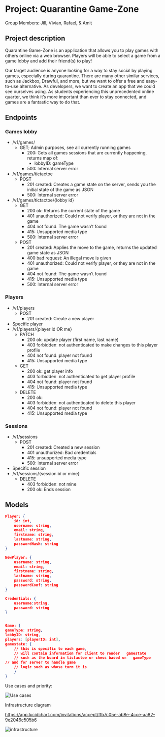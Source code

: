 # Project: Quarantine Game-Zone
Group Members: Jill, Vivian, Rafael, & Amit


## Project description
Quarantine Game-Zone is an application that allows you to play games with others online via a web browser. Players will be able to select a game from a game lobby and add their friend(s) to play!

Our target audience is anyone looking for a way to stay social by playing games, especially during quarantine. There are many other similar services, such as Jackbox, Drawful, and more, but we want to offer a free and easy-to-use alternative. As developers, we want to create an app that we could see ourselves using. As students experiencing this unprecedented online quarter, we think it’s more important than ever to stay connected, and games are a fantastic way to do that.

## Endpoints
### Games lobby
- /v1/games/
    - GET; Admin purposes, see all currently running games
        - 200: Gets all games sessions that are currently happening, returns map of:
            - lobbyID: gameType
        - 500: Internal server error
- /v1/games/tictactoe 
    - POST
        - 201 created: Creates a game state on the server, sends you the initial state of the game as JSON
        - 500: Internal server error
- /v1/games/tictactoe/{lobby id}
    - GET
        - 200 ok: Returns the current state of the game
        - 401 unauthorized: Could not verify player, or they are not in the game
        - 404 not found: The game wasn’t found
        - 415: Unsupported media type
        - 500: Internal server error
    - POST
        - 201 created: Applies the move to the game, returns the updated game state as JSON
        - 400 bad request: An illegal move is given
        - 401 unauthorized: Could not verify player, or they are not in the game 
        - 404 not found: The game wasn’t found
        - 415: Unsupported media type
        - 500: Internal server error
### Players
- /v1/players
    - POST
        - 201 created: Create a new player
- Specific player
- /v1/players/{player id OR me}
    - PATCH
        - 200 ok:  update player (first name, last name)
        - 403 forbidden: not authenticated to make changes to this player profile
        - 404 not found: player not found
        - 415: Unsupported media type
    - GET
        - 200 ok: get player info
        - 403 forbidden: not authenticated to get player profile
        - 404 not found: player not found
        - 415: Unsupported media type
    - DELETE
        - 200 ok:
        - 403 forbidden: not authenticated to delete this player
        - 404 not found: player not found
        - 415: Unsupported media type
### Sessions
- /v1/sessions
    - POST
        - 201 created: Created a new session
        - 401 unauthorized: Bad credentials
        - 415: unsupported media type
        - 500: Internal server error
- Specific session
- /v1/sessions/{session id or mine}
    - DELETE
        - 403 forbidden: not mine
        - 200 ok: Ends session

## Models
```json
Player: {  
	id: int,  
	username: string,  
	email: string,  
	firstname: string,  
	lastname: string,  
	passwordHash: string  
}  

NewPlayer: {  
	username: string,  
	email: string,  
    firstname: string,  
	lastname: string,  
	password: string,  
	passwordConf: string  
}  

Credentials: {  
	username:string,  
	password: string  
}  


Game: {  
gameType: string,  
lobbyID: string,  
players: [playerID: int],  
gamestate: {  
	// this is specific to each game,  
	// will contain information for client to render   gamestate  
	// such as the board in tictactoe or chess based on   gameType  
// and for server to handle game  
	// logic such as whose turn it is  
    }  
}  
```
Use cases and priority:  

![Use cases](https://github.com/rafibayer/Quarantine-GameZone-441/blob/master/use.JPG)


Infrastructure diagram

https://app.lucidchart.com/invitations/accept/ffb7c05e-ab8e-4cce-aa82-9e2046c505b6

![infrastructure](https://github.com/rafibayer/Quarantine-GameZone-441/blob/master/Infrastructure%20Diagram.jpeg)






